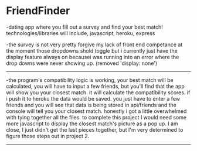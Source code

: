 # FriendFinder
-dating app where you fill out a survey and find your best match! technologies/libraries will include, javascript, heroku, express

-the survey is not very pretty forgive my lack of front end competance at the moment those dropdowns shold toggle but i currently just have the display feature always on becausei was running into an error where the drop downs were never showing up. (removed 'display: none')


**********************************************************************************************************************************************************
-the program's compatibility logic is working, your best match will be calculated, you will have to input a few friends, but you'll find that the app will show you your closest match. it will calculate the compatibility scores. if i push it to heroku the data would be saved. you just have to enter a few friends and you will see that data is being stored in api/friends and the console will tell you your closest match. honestly i got a little overwhelmed with tying together all the files. to complete this project I would need some more javascript to display the closest match's picture as a pop up. I am close, I just didn't get the last pieces together, but I'm very determined to figure those steps out in project 2.
***********************************************************************************************************************************************************